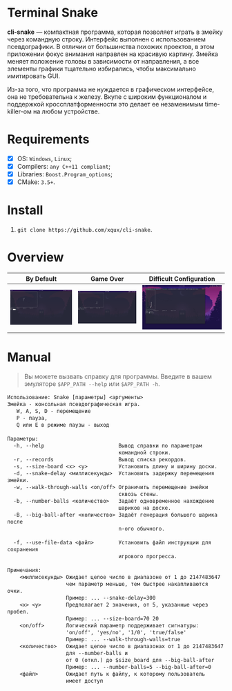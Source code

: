 # Terminal Snake

**cli-snake** — компактная программа, которая позволяет играть в змейку через командную строку. Интерфейс выполнен с использованием псевдографики. В отличии от большинства похожих проектов, в этом приложении фокус внимания направлен на красивую картину. Змейка меняет положение головы в зависимости от направления, а все элементы графики тщательно избирались, чтобы максимально имитировать GUI.

Из-за того, что программа не нуждается в графическом интерфейсе, она не требовательна к железу. Вкупе с широким функционалом и поддержкой кроссплатформенности это делает ее незаменимым time-killer-ом на любом устройстве.

# Requirements
- [x] OS: ``Windows``, ``Linux``;
- [x] Compilers: ``any C++11 compliant``;
- [x] Libraries: ``Boost.Program_options``;
- [x] CMake: ``3.5+``.

# Install
1. ``git clone https://github.com/xqux/cli-snake``.

# Overview

| By Default                                 | Game Over                                 | Difficult Configuration                                 |
| ------------------------------------------ | ----------------------------------------- | ------------------------------------------------------- |
| ![By Default](/screenshots/overview-1.png) | ![Game Over](/screenshots/overview-2.png) | ![Difficult Configuration](/screenshots/overview-3.png) |

# Manual
> Вы можете вызвать справку для программы.
> Введите в вашем эмуляторе ``$APP_PATH --help`` или ``$APP_PATH -h``.

```
Использование: Snake [параметры] <аргументы>
Змейка - консольная псевдографическая игра.
   W, A, S, D - перемещение
   P - пауза,
   Q или E в режиме паузы - выход

Параметры:
  -h, --help                        Вывод справки по параметрам
                                    командной строки.
  -r, --records                     Вывод списка рекордов.
  -s, --size-board <x> <y>          Установить длину и ширину доски.
  -d, --snake-delay <миллисекунды>  Установить задержку перемещения змейки.
  -w, --walk-through-walls <on/off> Ограничить перемещение змейки
                                    сквозь стены.
  -b, --number-balls <количество>   Задаёт одновременное нахождение
                                    шариков на доске.
  -B, --big-ball-after <количество> Задаёт генерация большого шарика после
                                    n-ого обычного.

  -f, --use-file-data <файл>        Установить файл инструкции для сохранения
                                    игрового прогресса.

Примечания:
    <миллисекунды> Ожидает целое число в диапазоне от 1 до 2147483647
                   чем параметр меньше, тем быстрее накапливаются очки.
                   Пример: ... --snake-delay=300
    <x> <y>        Предполагает 2 значения, от 5, указанные через пробел.
                   Пример: ... --size-board=70 20
    <on/off>       Логический параметр поддерживает сигнатуры:
                   'on/off', 'yes/no', '1/0', 'true/false'
                   Пример: ... --walk-through-walls=true
    <количество>   Ожидает целое число в диапазонах от 1 до 2147483647
                   для --number-balls и
                   от 0 (откл.) до $size_board для --big-ball-after
                   Пример: ... --number-balls=5 --big-ball-after=0
    <файл>         Ожидает путь к файлу, к которому пользователь
                   имеет доступ
```

